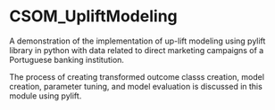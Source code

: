 # CSOM_UpliftModeling
A demonstration of the implementation of up-lift modeling using pylift library in python with data related to direct marketing campaigns of a Portuguese banking institution. 

The process of creating transformed outcome classs creation, model creation, parameter tuning, and model evaluation is discussed in this module using pylift.
